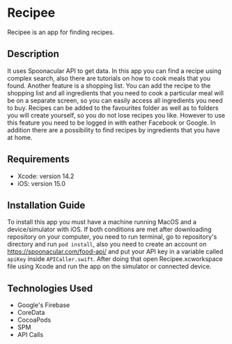 # Recipee
Recipee is an app for finding recipes.

## Description

It uses Spoonacular API to get data. 
In this app you can find a recipe using complex search, also there are tutorials on how to cook meals that you found. Another feature is a shopping list.
You can add the recipe to the shopping list and all ingredients that you need to cook a particular meal will be on a separate screen, so you can easily 
access all ingredients you need to buy. Recipes can be added to the favourites folder as well as to folders you will create yourself, 
so you do not lose recipes you like. However to use this feature you need to be logged in with eather Facebook or Google. 
In addition there are a possibility to find recipes by ingredients that you have at home.

## Requirements

* Xcode: version 14.2
* iOS: version 15.0

## Installation Guide

To install this app you must have a machine running MacOS and a device/simulator with iOS. If both conditions are met after downloading repository on your computer,
you need to run terminal, go to repository's directory and run `pod install`, also you need to create an account on https://spoonacular.com/food-api/ and 
put your API key in a variable called `apiKey` inside `APICaller.swift`. After doing that open Recipee.xcworkspace file using Xcode and run the app 
on the simulator or connected device.

## Technologies Used

* Google's Firebase
* CoreData
* CocoaPods
* SPM
* API Calls

